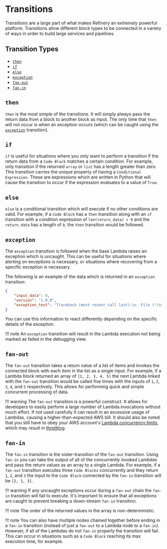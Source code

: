 # Transitions

Transitions are a large part of what makes Refinery an extremely powerful platform. Transitions allow different block types to be connected in a variety of ways in order to build large services and pipelines.

## Transition Types
* [`then`](#then)
* [`if`](#if)
* [`else`](#else)
* [`exception`](#exception)
* [`fan-out`](#fan-out)
* [`fan-in`](#fan-in)

## `then`

`then` is the most simple of the transitions. It will simply always pass the return data from a block to another block as input. The only time that `then` will not occur is when an exception occurs (which can be caught using the [`exception`](#exception) transition).

## `if`

`if` is useful for situations where you only want to perform a transition if the return data from a `Code Block` matches a certain condition. For example, only transition if the returned `array` or `list` has a length greater than zero. This transition carries the unique property of having a `Conditional Expression`. These are expressions which are written in Python that will cause the transition to occur if the expression evaluates to a value of `True`.

## `else`

`else` is a conditional transition which will execute if no other conditions are valid. For example, if a `Code Block` has a `then` transition along with an `if` transition with a condition expression of `len(return_data) > 0` and the `return_data` has a length of `0`, the `then` transition would be followed.

## `exception`

The `exception` transition is followed when the base Lambda raises an exception which is uncaught. This can be useful for situations where alerting on exceptions is necessary, or situations where recovering from a specific exception is necessary.

The following is an example of the data which is returned in an `exception` transition:
```json
{
    "input_data": 0,
    "version": "1.0.0",
    "exception_text": "Traceback (most recent call last):\n  File \"/var/task/lambda.py\", line 1089, in _init\n    return_data = main( lambda_input, context )\n  File \"/var/task/lambda.py\", line 4, in main\n    return ( 100 / lambda_input )\nZeroDivisionError: integer division or modulo by zero\n"
}
```

You can use this information to react differently depending on the specific details of the exception.

!!! note
	An `exception` transition will result in the Lambda execution not being marked as failed in the debugging view.

## `fan-out`

The `fan-out` transition takes a return value of a list of items and invokes the connected block with each item in the list as a single input. For example, if a Lambda block returned an array of `[1, 2, 3, 4, 5]` the next Lambda linked with the `fan-out` transition would be called five times with the inputs of `1`, `2`, `3`, `4`, and `5` respectively. This allows for performing quick and simple concurrent processing of data.

!!! warning
	The `fan-out` transition is a powerful construct. It allows for developers to easily perform a large number of Lambda invocations without much effort. If not used carefully it can result in an excessive usage of Lambdas, causing a higher-than-expected AWS bill. It should also be noted that you still have to obey your AWS account's [Lambda concurrency limits](https://docs.aws.amazon.com/lambda/latest/dg/concurrent-executions.html#per-function-concurrency), which may result in [throttling](https://docs.aws.amazon.com/lambda/latest/dg/concurrent-executions.html#throttling-behavior).

## `fan-in`

The `fan-in` transition is the sister-transition of the `fan-out` transition. Using `fan-in` you can take the output of all of the concurrently invoked Lambdas and pass the return values as an array to a single Lambda. For example, if a `fan-out` transition executes three `Code Blocks` concurrently and they return `1`, `2`, and `3` the input to the `Code Block` connected by the `fan-in` transition will be `[2, 1, 3]`.

!!! warning
	If any uncaught exceptions occur during a `fan-out` chain the `fan-in` transition will fail to execute. It's important to ensure that all exceptions are caught to prevent breaking a down-stream `fan-in` transition.

!!! note
	The order of the returned values in the array is non-deterministic.

!!! note
	You can also have multiple nodes chained together before ending in a `fan-in` transition (instead of just a `fan-out` to a Lambda node to a `fan-in`). However, if all of the Lambdas do not `fan-in` properly the transition will fail. This can occur in situations such as a `Code Block` reaching its max execution time, for example.